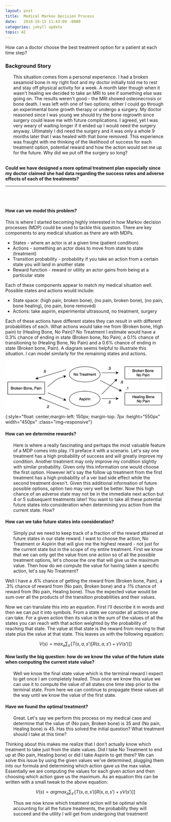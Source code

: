 ```yaml
---
layout: post
title:  Medical Markov Decision Process
date:   2018-10-15 11:43:09 -0800
categories: jekyll update
topic: AI
---
```



How can a doctor choose the best treatment option for a patient at each time step?

<h3>Background Story</h3>
<p style="margin-left:25px">
This situation comes from a personal experience.  I had a broken sesamoid bone in my right foot and my doctor initially told me to rest and stay off physical activity for a week.  A month later though when it wasn't healing we decided to take an MRI to see if something else was going on.  The results weren't good - the MRI showed osteonecrosis or bone death.  I was left with one of two options; either I could go through an experimental bone growth therapy or undergo a surgery.  My doctor reasoned since I was young we should try the bone regrowth since surgery could leave me with future complications.  I agreed, yet I was very weary of waiting longer if it ended up I would need the surgery anyway.  Ultimately I did need the surgery and it was only a whole 9 months later that I was healed with that bone removed.  This experience was fraught with me thinking of the likelihood of success for each treatment option, potential reward and how the action would set me up for the future.  Why did we put off the surgery so long? 
</p>
<br>
<b>Could we have designed a more optimal treatment plan especially since my doctor claimed she had data regarding the success rates and adverse effects of each of the treatments?</b>

<hr>
<br><br>
<h4><b>How can we model this problem?</b></h4>
     
This is where I started becoming highly interested in how Markov decision processes (MDP) could be used to tackle this question.  There are key components to any medical situation as there are with MDPs.
<ul>
    <li>States - where an actor is at a given time (patient condition)</li>
    <li>Actions - something an actor does to move from state to state (treatment)</li>
    <li>Transition probability - probability if you take an action from a certain state you will land in another state </li>
    <li>Reward function - reward or utility an actor gains from being at a particular state</li>
</ul>

Each of these components appear to match my medical situation well.  Possible states and actions would include:
<ul>
    <li>State space: (high pain, broken bone), (no pain, broken bone), (no pain, bone healing), (no pain, bone removed)</li>
    <li>Actions: take aspirin, experimental ultrasound, no treatment, surgery</li>
</ul>

Each of these actions have different states they can result in with different probabilities of each.  What actions would take me from (Broken bone, High pain) to (Healing Bone, No Pain)?  No Treatment I estimate would have a 0.3% chance of ending in state (Broken bone, No Pain), a 0.1% chance of transitioning to (Healing Bone, No Pain) and a 0.6% chance of ending in state (Broken bone, Pain).  A diagram seems helpful to illustrate this situation.  I can model similarly for the remaining states and actions.

![MDP](/stock_images/mdp.png){:style="float: center;margin-left: 150px; margin-top: 7px :height="550px" width="450px" :class="img-responsive"}

<h4><b>How can we determine rewards?</b></h4>
<p style="margin-left:25px">
Here is where a really fascinating and perhaps the most valuable feature of a MDP comes into play.  I'll preface it with a scenario.  Let's say one treatment has a high probability of success and will greatly improve my condition.  Another treatment may only improve my condition slightly with similar probability.  Given only this information one would choose the first option.  However let's say the follow up treatment from the first treatment has a high probability of a ver bad side effect while the second treatment doesn't.  Given this additional information of future possible options, option two may very well be better.  Now this high chance of an adverse state may not be in the immediate next action but 4 or 5 subsequent treatments later!  You want to take all these potential future states into consideration when determining you action from the current state.  How?
</p>

<h4><b>How can we take future states into consideration?</b></h4>
<p style="margin-left:25px">
Simply put we need to keep track of a fraction of the reward attained at future states in our state reward.  I want to choose the action, No Treatment or Aspirin that will give me the highest reward - not just for the current state but in the scope of my entire treatment.  First we know that we can only get the value from one action so of all the possible treatment options, let's choose the one that will give us the maximum value.  Then how do we compute the value for having taken a specific action, let's say No Treatment?

Well I have a .6% chance of getting the reward from (Broken bone, Pain), a .3% chance of reward from (No pain, Broken bone) and a .1% chance of reward from (No pain, Healing bone).  Thus the expected value would be sum over all the products of the transition probabilities and their values.  

Now we can translate this into an equation.  First I'll describe it in words and then we can put it into symbols.  From a state we consider all actions one can take.  For a given action then its value is the sum of the values of all the states you can reach with that action weighted by the probability of reaching that state.  The value at that state is the reward from moving to that state plus the value at that state.  This leaves us with the following equation:
</p>

$$V(s) = max_a \sum_{s'} [T(s,a,s')[R(s,a,s') + \gamma V(s')]] $$

<h4><b>Now lastly the big question: how do we know the value of the future state when computing the current state value?</b></h4>
<p style="margin-left:25px">
Well we know the final state value which is the terminal reward I expect to get once I am completely healed.  Thus once we know this value we can use it to compute the value of all states one time step prior to the terminal state.  From here we can continue to propagate these values all the way until we know the value of the first state.
</p>

<h4><b>Have we found the optimal treatment?</b></h4>

<p style="margin-left:25px">   
​Great.  Let's say we perform this process on my medical case and determine that the value of (No pain, Broken bone) is 35 and (No pain, Healing bone) is 45.  Has this solved the initial question?  What treatment should I take at this time?

Thinking about this makes me realize that I don't actually know which treatment to take just from the state values.  Did I take No Treatment to end up at (No pain, Healing bone) or did I take Aspirin to get there?  We can solve this issue by using the given values we've determined, plugging them into our formula and determining which action gave us the max value.  Essentially we are computing the values for each given action and then choosing which action gave us the maximum.  As an equation this can be written with a small tweak to the above equation:
</p>

$$V(s) = argmax_a \sum_{s'} [T(s,a,s')[R(s,a,s') + \gamma V(s')]] $$

<p style="margin-left:25px">
​Thus we now know which treatment action will be optimal while accounting for all the future treatments, the probability they will succeed and the utility I will get from undergoing that treatment!  
</p>
